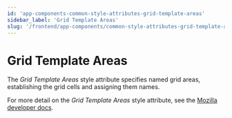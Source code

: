 ```yaml
---
id: 'app-components-common-style-attributes-grid-template-areas'
sidebar_label: 'Grid Template Areas'
slug: '/frontend/app-components/common-style-attributes-grid-template-areas'
---
```

# Grid Template Areas
The *Grid Template Areas* style attribute specifies named grid areas, establishing the grid cells and assigning them names. 

For more detail on the *Grid Template Areas* style attribute, see the [Mozilla developer docs](https://developer.mozilla.org/en-US/docs/Web/CSS/grid-template-areas).